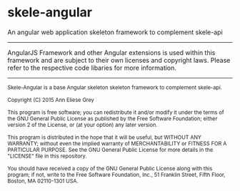 # skele-angular
An angular web application skeleton framework to complement skele-api

---

AngularJS Framework and other Angular extensions is used within this framework and are subject to their own licenses and copyright laws. Please refer to the respective code libaries for more information.

---

<sup>Skele-Angular is a base Angular skeleton skeleton framework to complement skele-api.</sup>

<sup>Copyright (C) 2015  Ann Eliese Grey</sup>

<sup>This program is free software; you can redistribute it and/or modify
it under the terms of the GNU General Public License as published by
the Free Software Foundation; either version 2 of the License, or
(at your option) any later version.</sup>

<sup>This program is distributed in the hope that it will be useful,
but WITHOUT ANY WARRANTY; without even the implied warranty of
MERCHANTABILITY or FITNESS FOR A PARTICULAR PURPOSE.  See the
GNU General Public License for more details in the "LICENSE" file in this repository.</sup>

<sup>You should have received a copy of the GNU General Public License along
with this program; if not, write to the Free Software Foundation, Inc.,
51 Franklin Street, Fifth Floor, Boston, MA 02110-1301 USA.</sup>
